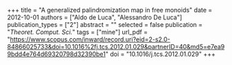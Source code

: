 +++
title = "A generalized palindromization map in free monoids"
date = 2012-10-01
authors = ["Aldo de Luca", "Alessandro De Luca"]
publication_types = ["2"]
abstract = ""
selected = false
publication = "*Theoret. Comput. Sci.*"
tags = ["mine"]
url_pdf = "https://www.scopus.com/inward/record.uri?eid=2-s2.0-84866025733&doi=10.1016%2fj.tcs.2012.01.029&partnerID=40&md5=e7ea99bdd4e764d69320798d32390be1"
doi = "10.1016/j.tcs.2012.01.029"
+++

